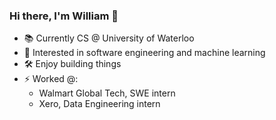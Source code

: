 ### Hi there, I'm William 👋

- 📚 Currently CS @ University of Waterloo
- 🤔 Interested in software engineering and machine learning
- 🛠️ Enjoy building things
- ⚡ Worked @:
  - Walmart Global Tech, SWE intern
  - Xero, Data Engineering intern
  
<!--
**williamjchen/williamjchen** is a ✨ _special_ ✨ repository because its `README.md` (this file) appears on your GitHub profile.

Here are some ideas to get you started:

- 🔭 I’m currently working on ...
- 🌱 I’m currently learning ...
- 👯 I’m looking to collaborate on ...
- 🤔 I’m looking for help with ...
- 💬 Ask me about ...
- 📫 How to reach me: ...
- 😄 Pronouns: ...
- ⚡ Fun fact: ...
-->
